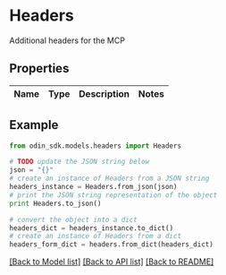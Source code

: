 # Headers

Additional headers for the MCP

## Properties

Name | Type | Description | Notes
------------ | ------------- | ------------- | -------------

## Example

```python
from odin_sdk.models.headers import Headers

# TODO update the JSON string below
json = "{}"
# create an instance of Headers from a JSON string
headers_instance = Headers.from_json(json)
# print the JSON string representation of the object
print Headers.to_json()

# convert the object into a dict
headers_dict = headers_instance.to_dict()
# create an instance of Headers from a dict
headers_form_dict = headers.from_dict(headers_dict)
```
[[Back to Model list]](../README.md#documentation-for-models) [[Back to API list]](../README.md#documentation-for-api-endpoints) [[Back to README]](../README.md)


